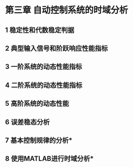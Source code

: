 # 第三章 自动控制系统的时域分析

## 1 稳定性和代数稳定判据

## 2 典型输入信号和阶跃响应性能指标

## 3 一阶系统的动态性能指标

## 4 二阶系统的动态性能指标

## 5 高阶系统的动态性能

## 6 误差稳态分析

## 7 基本控制规律的分析\*

## 8 使用MATLAB进行时域分析\*

